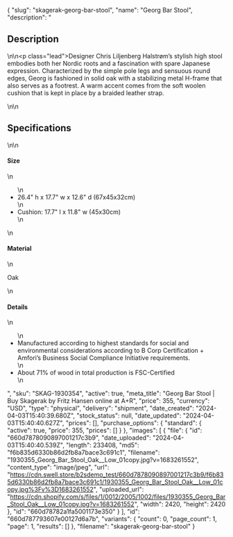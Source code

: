 {
  "slug": "skagerak-georg-bar-stool",
  "name": "Georg Bar Stool",
  "description": "<h2>Description</h2>\n<!-- split -->\n<p class=\"lead\">Designer Chris Liljenberg Halstrøm’s stylish high stool embodies both her Nordic roots and a fascination with spare Japanese expression. Characterized by the simple pole legs and sensuous round edges, Georg is fashioned in solid oak with a stabilizing metal H-frame that also serves as a footrest. A warm accent comes from the soft woolen cushion that is kept in place by a braided leather strap. </p>\n<!-- split -->\n<h2>Specifications</h2>\n<!-- split -->\n<h4>Size</h4>\n<ul>\n<li>26.4\" h x 17.7\" w x 12.6\" d (67x45x32cm)</li>\n<li>Cushion: 17.7\" l x 11.8\" w (45x30cm)</li>\n</ul>\n<h4>Material</h4>\n<p>Oak</p>\n<h4>Details</h4>\n<ul>\n<li>Manufactured according to highest standards for social and environmental considerations according to B Corp Certification + Amfori’s Business Social Compliance Initiative requirements.</li>\n<li>About 71% of wood in total production is FSC-Certified</li>\n</ul>",
  "sku": "SKAG-1930354",
  "active": true,
  "meta_title": "Georg Bar Stool | Buy Skagerak by Fritz Hansen online at A+R",
  "price": 355,
  "currency": "USD",
  "type": "physical",
  "delivery": "shipment",
  "date_created": "2024-04-03T15:40:39.680Z",
  "stock_status": null,
  "date_updated": "2024-04-03T15:40:40.627Z",
  "prices": [],
  "purchase_options": {
    "standard": {
      "active": true,
      "price": 355,
      "prices": []
    }
  },
  "images": [
    {
      "file": {
        "id": "660d7878090897001217c3b9",
        "date_uploaded": "2024-04-03T15:40:40.539Z",
        "length": 233408,
        "md5": "f6b835d6330b86d2fb8a7bace3c691c1",
        "filename": "1930355_Georg_Bar_Stool_Oak__Low_01copy.jpg?v=1683261552",
        "content_type": "image/jpeg",
        "url": "https://cdn.swell.store/b2sdemo_test/660d7878090897001217c3b9/f6b835d6330b86d2fb8a7bace3c691c1/1930355_Georg_Bar_Stool_Oak__Low_01copy.jpg%3Fv%3D1683261552",
        "uploaded_url": "https://cdn.shopify.com/s/files/1/0012/2005/1002/files/1930355_Georg_Bar_Stool_Oak__Low_01copy.jpg?v=1683261552",
        "width": 2420,
        "height": 2420
      },
      "id": "660d78782a1fa5001173e350"
    }
  ],
  "id": "660d787793607e00127d6a7b",
  "variants": {
    "count": 0,
    "page_count": 1,
    "page": 1,
    "results": []
  },
  "filename": "skagerak-georg-bar-stool"
}
